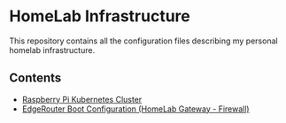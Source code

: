 # HomeLab Infrastructure
This repository contains all the configuration files describing my personal homelab infrastructure.

## Contents
- [Raspberry Pi Kubernetes Cluster](./picluster)
- [EdgeRouter Boot Configuration (HomeLab Gateway - Firewall)](edgerouter)
